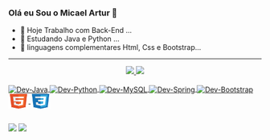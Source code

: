 ### Olá eu Sou o Micael Artur 👋

- 🔭 Hoje Trabalho com Back-End ...
- 🌱 Estudando Java e Python ...
- 💬 linguagens complementares Html, Css e Bootstrap...
________________________________________________________


<div align="center">
  <a href="https://github.com/MicaelArtur">
  <img height="180em" src="https://github-readme-stats.vercel.app/api?username=DevBatista1&show_icons=true&theme=dracula&include_all_commits=true&count_private=true"/>
  <img height="180em" src="https://github-readme-stats.vercel.app/api/top-langs/?username=DevBatista1&layout=compact&langs_count=7&theme=dracula"/>
</div>

  <div style="display: inline_block"><br>
  <img align="center" alt="Dev-Java" height="30" width="40" <img src="https://cdn.jsdelivr.net/gh/devicons/devicon@latest/icons/java/java-original.svg">
  <img align="center" alt="Dev-Python" height="30" width="40" <img src="https://cdn.jsdelivr.net/gh/devicons/devicon@latest/icons/python/python-original.svg">
  <img align="center" alt="Dev-MySQL" height="30" width="40" <img src="https://cdn.jsdelivr.net/gh/devicons/devicon@latest/icons/mysql/mysql-original-wordmark.svg">
  <img align="center" alt="Dev-Spring" height="30" width="40" <img src="https://cdn.jsdelivr.net/gh/devicons/devicon@latest/icons/spring/spring-original.svg">
  <img align="center" alt="Dev-Bootstrap" height="30" width="40" <img src="https://cdn.jsdelivr.net/gh/devicons/devicon@latest/icons/bootstrap/bootstrap-original.svg">
  <img align="center" alt="Dev-HTML" height="30" width="40" src="https://raw.githubusercontent.com/devicons/devicon/master/icons/html5/html5-original.svg">
  <img align="center" alt="Dev-CSS" height="30" width="40" src="https://raw.githubusercontent.com/devicons/devicon/master/icons/css3/css3-original.svg">
 
    
</div>
  
 ##
  
  <div>
  <a href = "mailto:micatrinarti@gmail.com"><img src="https://img.shields.io/badge/-Gmail-%23333?style=for-the-badge&logo=gmail&logoColor=white" target="_blank"></a>
  <a href="https://www.linkedin.com/in/micael-artur-9b0b66241" target="_blank"><img src="https://img.shields.io/badge/-LinkedIn-%230077B5?style=for-the-badge&logo=linkedin&logoColor=white" target="_blank"></a>
  
 

 
 
</div>
